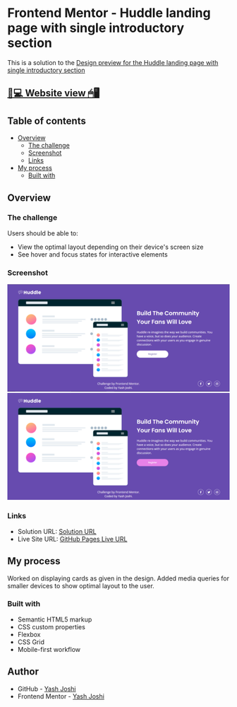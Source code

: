 # Frontend Mentor - Huddle landing page with single introductory section

This is a solution to the [Design preview for the Huddle landing page with single introductory section](./design/desktop-preview.jpg)

## [📃💻 Website view 🖱🖥](https://souzasantosk.github.io/Frontend-Mentor/Huddle%20Landing%20Page%20Single%20Section)

## Table of contents

- [Overview](#overview)
  - [The challenge](#the-challenge)
  - [Screenshot](#screenshot)
  - [Links](#links)
- [My process](#my-process)
  - [Built with](#built-with)

## Overview

### The challenge

Users should be able to:

- View the optimal layout depending on their device's screen size
- See hover and focus states for interactive elements

### Screenshot

![](Screenshot/Screenshot-1.PNG)
![](Screenshot/Screenshot-3.PNG)


### Links

- Solution URL:  [Solution  URL](https://github.com/yashgjoshi20/Order-Summary-Component-Using-CSS.git)
- Live Site URL: [GitHub Pages Live URL](https://yashgjoshi20.github.io/Order-Summary-Component-Using-CSS/)

## My process

Worked on displaying cards as given in the design.
Added media queries for smaller devices to show optimal layout to the user.

### Built with

- Semantic HTML5 markup
- CSS custom properties
- Flexbox
- CSS Grid
- Mobile-first workflow

 ## Author

- GitHub - [Yash Joshi](https://github.com/yashgjoshi20)
- Frontend Mentor - [Yash Joshi](https://www.frontendmentor.io/profile/yashgjoshi20)

